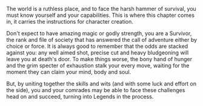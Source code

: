 The world is a ruthless place, and to face the harsh hammer of survival, you must know yourself and your capabilities. This is where this chapter comes in, it carries the instructions for character creation.

Don't expect to have amazing magic or godly strength, you are a Survivor, the rank and file of society that has answered the call of adventure either by choice or force. It is always good to remember that the odds are stacked against you: any well aimed shot, precise cut and heavy bludgeoning will leave you at death's door. To make things worse, the bony hand of hunger and the grim specter of exhaustion stalk your every move, waiting for the moment they can claim your mind, body and soul.

But, by uniting together the skills and wits (and with some luck and effort on the side), you and your comrades may be able to face these challenges head on and succeed, turning into Legends in the process.